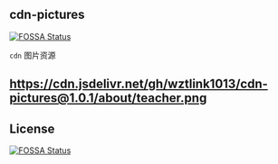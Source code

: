 ## cdn-pictures
[![FOSSA Status](https://app.fossa.com/api/projects/git%2Bgithub.com%2Fwztlink1013%2Fcdn-pictures.svg?type=shield)](https://app.fossa.com/projects/git%2Bgithub.com%2Fwztlink1013%2Fcdn-pictures?ref=badge_shield)


`cdn` 图片资源

## https://cdn.jsdelivr.net/gh/wztlink1013/cdn-pictures@1.0.1/about/teacher.png


## License
[![FOSSA Status](https://app.fossa.com/api/projects/git%2Bgithub.com%2Fwztlink1013%2Fcdn-pictures.svg?type=large)](https://app.fossa.com/projects/git%2Bgithub.com%2Fwztlink1013%2Fcdn-pictures?ref=badge_large)